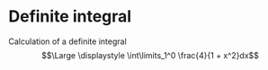 # Definite integral

Calculation of a definite integral $$\Large \displaystyle \int\limits_1^0 \frac{4}{1 + x^2}dx$$
